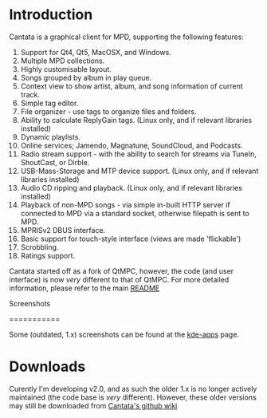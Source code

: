 Introduction
============

Cantata is a graphical client for MPD, supporting the following features:

 1. Support for Qt4, Qt5, MacOSX, and Windows.
 2. Multiple MPD collections.
 3. Highly customisable layout.
 4. Songs grouped by album in play queue.
 5. Context view to show artist, album, and song information of current track.
 6. Simple tag editor.
 7. File organizer - use tags to organize files and folders.
 8. Ability to calculate ReplyGain tags. (Linux only, and if relevant libraries
    installed)
 9. Dynamic playlists.
 10. Online services; Jamendo, Magnatune, SoundCloud, and Podcasts.
 11. Radio stream support - with the ability to search for streams via TuneIn,
    ShoutCast, or Dirble.
 12. USB-Mass-Storage and MTP device support. (Linux only, and if relevant
    libraries installed)
 13. Audio CD ripping and playback. (Linux only, and if relevant libraries
    installed)
 14. Playback of non-MPD songs - via simple in-built HTTP server if connected
    to MPD via a standard socket, otherwise filepath is sent to MPD.
 15. MPRISv2 DBUS interface.
 16. Basic support for touch-style interface (views are made 'flickable')
 17. Scrobbling.
 18. Ratings support.

Cantata started off as a fork of QtMPC, however, the code (and user interface)
is now *very* different to that of QtMPC.
For more detailed information, please refer to the main [README](https://raw.githubusercontent.com/CDrummond/cantata/master/README)

Screenshots

===========

Some (outdated, 1.x) screenshots can be found at the [kde-apps](http://kde-apps.org/content/show.php/Cantata?content=147733) page.

Downloads
=========

Curently I'm developing v2.0, and as such the older 1.x is no longer actively
maintained (the code base is *very* different). However, these older versions
may still be downloaded from [Cantata's github wiki](https://github.com/CDrummond/cantata/wiki/Previous-%28Google-Code%29-Downloads)
